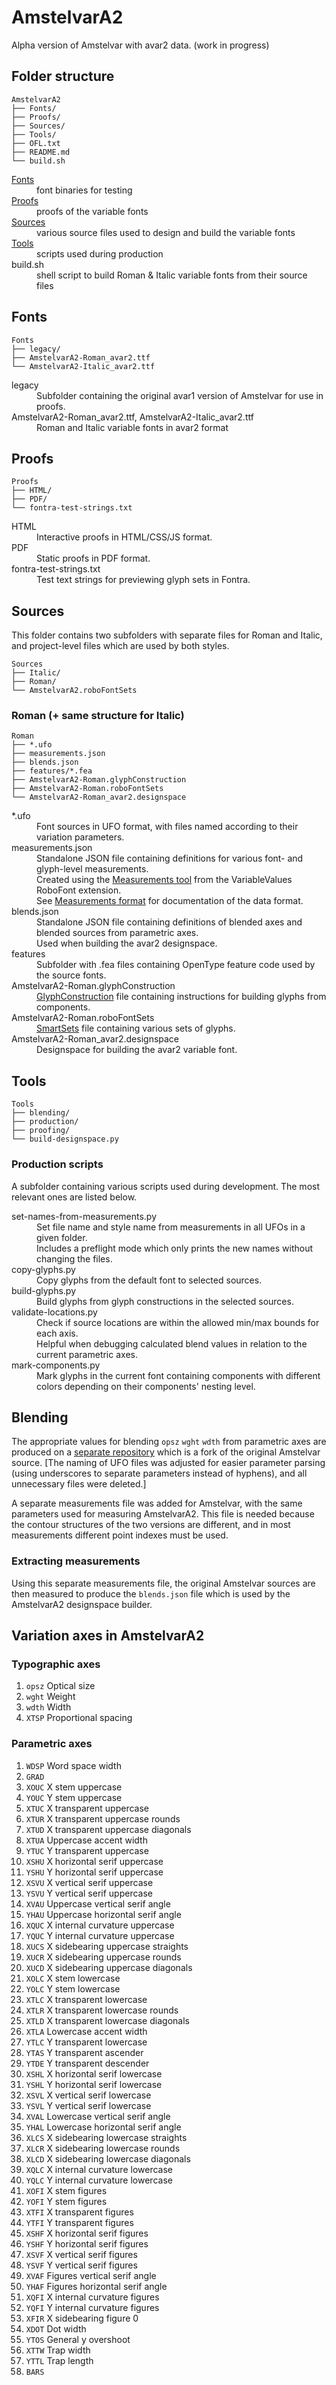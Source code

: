 AmstelvarA2
===========

Alpha version of Amstelvar with avar2 data. (work in progress) 


Folder structure
----------------

```
AmstelvarA2
├── Fonts/
├── Proofs/
├── Sources/
├── Tools/
├── OFL.txt
├── README.md
└── build.sh
```

<dl>
  <dt><a href='#fonts'>Fonts</a></dt>
  <dd>font binaries for testing</dd>
  <dt><a href='#proofs'>Proofs</a></dt>
  <dd>proofs of the variable fonts</dd>
  <dt><a href='#sources'>Sources</a></dt>
  <dd>various source files used to design and build the variable fonts</dd>
  <dt><a href='#tools'>Tools</a></dt>
  <dd>scripts used during production</dd>
  <dt>build.sh</dt>
  <dd>shell script to build Roman & Italic variable fonts from their source files</dd>
</dl>


Fonts
-----

```
Fonts
├── legacy/
├── AmstelvarA2-Roman_avar2.ttf
└── AmstelvarA2-Italic_avar2.ttf
```

<dl>
<dt>legacy</dt>
<dd>Subfolder containing the original avar1 version of Amstelvar for use in proofs.</dd>
<dt>AmstelvarA2-Roman_avar2.ttf, AmstelvarA2-Italic_avar2.ttf</dt>
<dd>Roman and Italic variable fonts in avar2 format</dd>
</dl>


Proofs
------

```
Proofs
├── HTML/
├── PDF/
└── fontra-test-strings.txt
```

<dl>
  <dt>HTML</dt>
  <dd>Interactive proofs in HTML/CSS/JS format.</dd>
  <dt>PDF</dt>
  <dd>Static proofs in PDF format.</dd>
  <dt>fontra-test-strings.txt</dt>
  <dd>Test text strings for previewing glyph sets in Fontra.</dd>
</dl>


Sources
-------

This folder contains two subfolders with separate files for Roman and Italic, and project-level files which are used by both styles.

```
Sources
├── Italic/
├── Roman/
└── AmstelvarA2.roboFontSets
```

### Roman (+ same structure for Italic)

```
Roman
├── *.ufo
├── measurements.json
├── blends.json
├── features/*.fea
├── AmstelvarA2-Roman.glyphConstruction
├── AmstelvarA2-Roman.roboFontSets
└── AmstelvarA2-Roman_avar2.designspace
```

<dl>
<dt>*.ufo</dt>
<dd>Font sources in UFO format, with files named according to their variation parameters.</dd>
<dt>measurements.json</dt>
<dd>Standalone JSON file containing definitions for various font- and glyph-level measurements.<br/>
  Created using the <a href='http://gferreira.github.io/fb-variable-values/reference/measurements/'>Measurements tool</a> from the VariableValues RoboFont extension.<br/>
  See <a href='http://gferreira.github.io/fb-variable-values/reference/measurements-format/'>Measurements format</a> for documentation of the data format.</dd>
<dt>blends.json</dt>
<dd>Standalone JSON file containing definitions of blended axes and blended sources from parametric axes.<br/>
  Used when building the avar2 designspace.</dd>
<dt>features</dt>
<dd>Subfolder with .fea files containing OpenType feature code used by the source fonts.</dd>
<dt>AmstelvarA2-Roman.glyphConstruction</dt>
<dd><a href='https://github.com/typemytype/GlyphConstruction'>GlyphConstruction</a> file containing instructions for building glyphs from components.</dd>
<dt>AmstelvarA2-Roman.roboFontSets</dt>
<dd><a href='http://robofont.com/documentation/topics/smartsets/'>SmartSets</a> file containing various sets of glyphs.</dd>
<dt>AmstelvarA2-Roman_avar2.designspace
<dd>Designspace for building the avar2 variable font.</dd>
</dl>


Tools
-----

```
Tools
├── blending/
├── production/
├── proofing/
└── build-designspace.py
```

### Production scripts

A subfolder containing various scripts used during development. The most relevant ones are listed below.

<dl>
  <dt>set-names-from-measurements.py</dt>
  <dd>Set file name and style name from measurements in all UFOs in a given folder.<br/>
    Includes a preflight mode which only prints the new names without changing the files.</dd>
  <dt>copy-glyphs.py</dt>
  <dd>Copy glyphs from the default font to selected sources.</dd>
  <dt>build-glyphs.py</dt>
  <dd>Build glyphs from glyph constructions in the selected sources.</dd>
  <dt>validate-locations.py</dt>
  <dd>Check if source locations are within the allowed min/max bounds for each axis.<br/>
    Helpful when debugging calculated blend values in relation to the current parametric axes.</dd>
  <dt>mark-components.py</dt>
  <dd>Mark glyphs in the current font containing components with different colors depending on their components' nesting level.</dd>
</dl>


Blending
--------

The appropriate values for blending `opsz` `wght` `wdth` from parametric axes are produced on a [separate repository](http://github.com/gferreira/amstelvar) which is a fork of the original Amstelvar source. [The naming of UFO files was adjusted for easier parameter parsing (using underscores to separate parameters instead of hyphens), and all unnecessary files were deleted.]

A separate measurements file was added for Amstelvar, with the same parameters used for measuring AmstelvarA2. This file is needed because the contour structures of the two versions are different, and in most measurements different point indexes must be used.

### Extracting measurements

Using this separate measurements file, the original Amstelvar sources are then measured to produce the `blends.json` file which is used by the AmstelvarA2 designspace builder.


Variation axes in AmstelvarA2
-----------------------------

### Typographic axes

1. `opsz` Optical size
2. `wght` Weight
3. `wdth` Width
4. `XTSP` Proportional spacing

### Parametric axes

1. `WDSP` Word space width
2. `GRAD` 
3. `XOUC` X stem uppercase
4. `YOUC` Y stem uppercase
5. `XTUC` X transparent uppercase
6. `XTUR` X transparent uppercase rounds
7. `XTUD` X transparent uppercase diagonals
8. `XTUA` Uppercase accent width
9. `YTUC` Y transparent uppercase
10. `XSHU` X horizontal serif uppercase
11. `YSHU` Y horizontal serif uppercase
12. `XSVU` X vertical serif uppercase
13. `YSVU` Y vertical serif uppercase
14. `XVAU` Uppercase vertical serif angle
15. `YHAU` Uppercase horizontal serif angle
16. `XQUC` X internal curvature uppercase
17. `YQUC` Y internal curvature uppercase
18. `XUCS` X sidebearing uppercase straights
19. `XUCR` X sidebearing uppercase rounds
20. `XUCD` X sidebearing uppercase diagonals
21. `XOLC` X stem lowercase
22. `YOLC` Y stem lowercase
23. `XTLC` X transparent lowercase
24. `XTLR` X transparent lowercase rounds
25. `XTLD` X transparent lowercase diagonals
26. `XTLA` Lowercase accent width
27. `YTLC` Y transparent lowercase
28. `YTAS` Y transparent ascender
29. `YTDE` Y transparent descender
30. `XSHL` X horizontal serif lowercase
31. `YSHL` Y horizontal serif lowercase
32. `XSVL` X vertical serif lowercase
33. `YSVL` Y vertical serif lowercase
34. `XVAL` Lowercase vertical serif angle
35. `YHAL` Lowercase horizontal serif angle
36. `XLCS` X sidebearing lowercase straights
37. `XLCR` X sidebearing lowercase rounds
38. `XLCD` X sidebearing lowercase diagonals
39. `XQLC` X internal curvature lowercase
40. `YQLC` Y internal curvature lowercase
41. `XOFI` X stem figures
42. `YOFI` Y stem figures
43. `XTFI` X transparent figures
44. `YTFI` Y transparent figures
45. `XSHF` X horizontal serif figures
46. `YSHF` Y horizontal serif figures
47. `XSVF` X vertical serif figures
48. `YSVF` Y vertical serif figures
49. `XVAF` Figures vertical serif angle
50. `YHAF` Figures horizontal serif angle
51. `XQFI` X internal curvature figures
52. `YQFI` Y internal curvature figures
53. `XFIR` X sidebearing figure 0
54. `XDOT` Dot width
55. `YTOS` General y overshoot
56. `XTTW` Trap width
57. `YTTL` Trap length
58. `BARS` 
